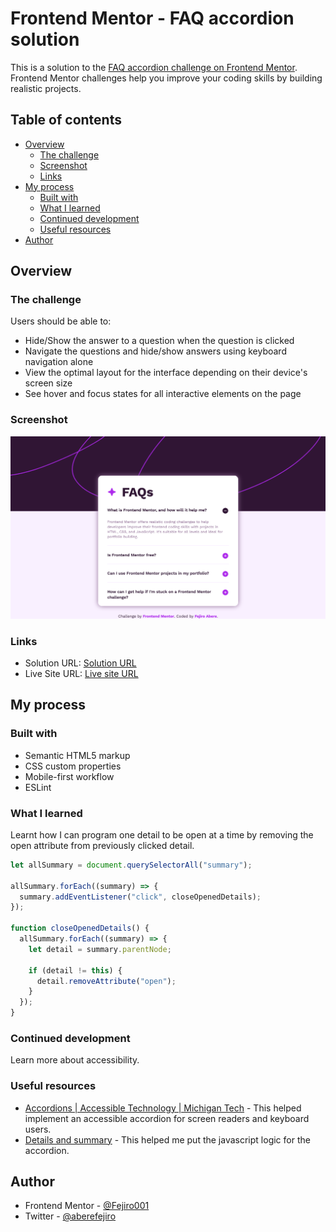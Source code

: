 # Frontend Mentor - FAQ accordion solution

This is a solution to the [FAQ accordion challenge on Frontend Mentor](https://www.frontendmentor.io/challenges/faq-accordion-wyfFdeBwBz). Frontend Mentor challenges help you improve your coding skills by building realistic projects.

## Table of contents

- [Overview](#overview)
  - [The challenge](#the-challenge)
  - [Screenshot](#screenshot)
  - [Links](#links)
- [My process](#my-process)
  - [Built with](#built-with)
  - [What I learned](#what-i-learned)
  - [Continued development](#continued-development)
  - [Useful resources](#useful-resources)
- [Author](#author)

## Overview

### The challenge

Users should be able to:

- Hide/Show the answer to a question when the question is clicked
- Navigate the questions and hide/show answers using keyboard navigation alone
- View the optimal layout for the interface depending on their device's screen size
- See hover and focus states for all interactive elements on the page

### Screenshot

![](./design/screenshot.png)

### Links

- Solution URL: [Solution URL](https://www.frontendmentor.io/solutions/responsive-faq-accordion-fvlP-h0S7M)
- Live Site URL: [Live site URL](https://fejiro001.github.io/faq-accordion-main/)

## My process

### Built with

- Semantic HTML5 markup
- CSS custom properties
- Mobile-first workflow
- ESLint

### What I learned

Learnt how I can program one detail to be open at a time by removing the open
attribute from previously clicked detail.

```js
let allSummary = document.querySelectorAll("summary");

allSummary.forEach((summary) => {
  summary.addEventListener("click", closeOpenedDetails);
});

function closeOpenedDetails() {
  allSummary.forEach((summary) => {
    let detail = summary.parentNode;

    if (detail != this) {
      detail.removeAttribute("open");
    }
  });
}
```

### Continued development

Learn more about accessibility.

### Useful resources

- [Accordions | Accessible Technology | Michigan Tech](https://www.mtu.edu/accessibility/training/web/accordions/#:~:text=Screen%20Reader%20Accessibility&text=Each%20accordion%20must%20start%20with%20an%20accurate%20aria%2Dexpanded%20attribute.&text=Use%20aria%2Dexpanded%3D%22false,your%20CMS%20or%20by%20hand.) - This helped implement an accessible accordion for screen readers and keyboard users.
- [Details and summary](https://web.dev/learn/html/details) - This helped me put the javascript logic for the accordion.

## Author

- Frontend Mentor - [@Fejiro001](https://www.frontendmentor.io/profile/Fejiro001)
- Twitter - [@aberefejiro](https://www.twitter.com/aberefejiro)
